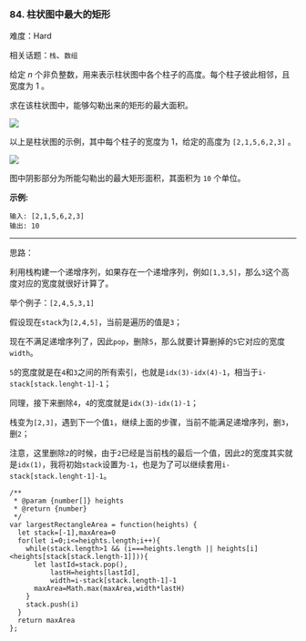 ### 84. 柱状图中最大的矩形

难度：Hard

相关话题：`栈`、`数组`

给定 *n*  个非负整数，用来表示柱状图中各个柱子的高度。每个柱子彼此相邻，且宽度为 1 。



求在该柱状图中，能够勾勒出来的矩形的最大面积。







![](https://assets.leetcode-cn.com/aliyun-lc-upload/uploads/2018/10/12/histogram.png)




以上是柱状图的示例，其中每个柱子的宽度为 1，给定的高度为 `[2,1,5,6,2,3]` 。







![](https://assets.leetcode-cn.com/aliyun-lc-upload/uploads/2018/10/12/histogram_area.png)




图中阴影部分为所能勾勒出的最大矩形面积，其面积为 `10` 个单位。







**示例:** 



```
输入: [2,1,5,6,2,3]
输出: 10
```



-----

思路：

利用栈构建一个递增序列，如果存在一个递增序列，例如`[1,3,5]`，那么`3`这个高度对应的宽度就很好计算了。

举个例子：`[2,4,5,3,1]`
  
假设现在`stack`为`[2,4,5]`，当前是遍历的值是`3`；

现在不满足递增序列了，因此`pop`，删除`5`，那么就要计算删掉的`5`它对应的宽度`width`。

`5`的宽度就是在`4`和`3`之间的所有索引，也就是`idx(3)-idx(4)-1`，相当于`i-stack[stack.lenght-1]-1`；

同理，接下来删除`4`，`4`的宽度就是`idx(3)-idx(1)-1`；

栈变为`[2,3]`，遇到下一个值`1`，继续上面的步骤，当前不能满足递增序列，删`3`，删`2`；

注意，这里删除`2`的时候，由于`2`已经是当前栈的最后一个值，因此`2`的宽度其实就是`idx(1)`，我将初始`stack`设置为`-1`，也是为了可以继续套用`i-stack[stack.lenght-1]-1`。



```
/**
 * @param {number[]} heights
 * @return {number}
 */
var largestRectangleArea = function(heights) {
  let stack=[-1],maxArea=0
  for(let i=0;i<=heights.length;i++){
    while(stack.length>1 && (i===heights.length || heights[i]<heights[stack[stack.length-1]])){
      let lastId=stack.pop(),
          lastH=heights[lastId],
          width=i-stack[stack.length-1]-1
      maxArea=Math.max(maxArea,width*lastH)
    }
    stack.push(i)
  }
  return maxArea
};
```

